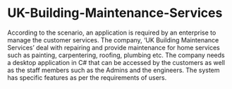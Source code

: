 # UK-Building-Maintenance-Services
According to the scenario, an application is required by an enterprise to manage the customer services. The company, ‘UK Building Maintenance Services’ deal with repairing and provide maintenance for home services such as painting, carpentering, roofing, plumbing etc. The company needs a desktop application in C# that can be accessed by the customers as well as the staff members such as the Admins and the engineers. The system has specific features as per the requirements of users. 
